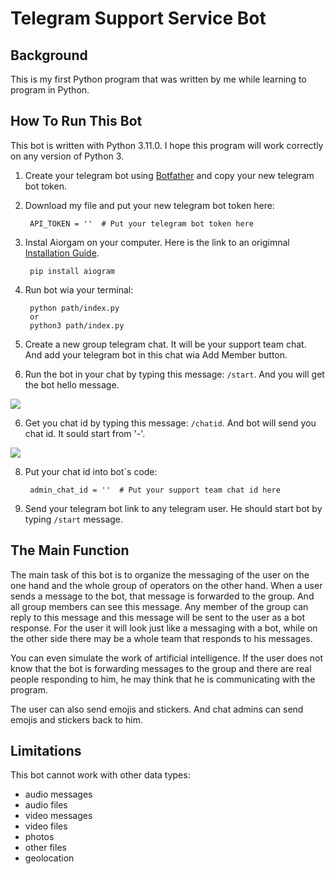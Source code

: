 # Telegram Support Service Bot #
## Background ##
This is my first Python program that was written by me while learning to program in Python.

## How To Run This Bot ##
This bot is written with Python 3.11.0. I hope this program will work correctly on any version of Python 3.

1. Create your telegram bot using [Botfather](https://t.me/BotFather) and copy your new telegram bot token.
2. Download my file and put your new telegram bot token here:

        API_TOKEN = ''  # Put your telegram bot token here

3. Instal Aiorgam on your computer. Here is the link to an origimnal [Installation Guide](https://docs.aiogram.dev/en/latest/install.html).

        pip install aiogram

5. Run bot wia your terminal:

        python path/index.py
        or
        python3 path/index.py
        
4. Create a new group telegram chat. It will be your support team chat. And add your telegram bot in this chat wia Add Member button.
5. Run the bot in your chat by typing this message: `/start`. And you will get the bot hello message.

![](https://drive.google.com/uc?export=download&id=1UTzM_98dCq4ckqxbuURSZqiHpZrITvAw)

6. Get you chat id by typing this message: `/chatid`. And bot will send you chat id. It sould start from '-'.

![](https://drive.google.com/uc?export=download&id=1nRexDfeDYLCBmGUg4tRHw2kmqZrFjJfb)

8. Put your chat id into bot`s code:

        admin_chat_id = ''  # Put your support team chat id here
        
8. Send your telegram bot link to any telegram user. He should start bot by typing `/start` message.

## The Main Function ##

The main task of this bot is to organize the messaging of the user on the one hand and the whole group of operators on the other hand. When a user sends a message to the bot, that message is forwarded to the group. And all group members can see this message. Any member of the group can reply to this message and this message will be sent to the user as a bot response. For the user it will look just like a messaging with a bot, while on the other side there may be a whole team that responds to his messages.

You can even simulate the work of artificial intelligence. If the user does not know that the bot is forwarding messages to the group and there are real people responding to him, he may think that he is communicating with the program.

The user can also send emojis and stickers. And chat admins can send emojis and stickers back to him.

## Limitations ##

This bot cannot work with other data types:
- audio messages
- audio files
- video messages
- video files
- photos
- other files
- geolocation
